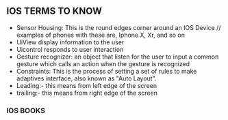 ## IOS TERMS TO KNOW

-   Sensor Housing: This is the round edges corner around an IOS Device
    // examples of phones with these are, Iphone X, Xr, and so on
- UiView display information to the user
- Uicontrol responds to user interaction
- Gesture recognizer: an object that listen for the user to input a common gesture which calls an action when the gesture is recognized
- Constraints: This is the process of setting a set of rules to make adaptives interface, also known as "Auto Layout".
- Leading:- this means from left edge of the screen
- trailing:- this means from right edge of the screen

### IOS BOOKS